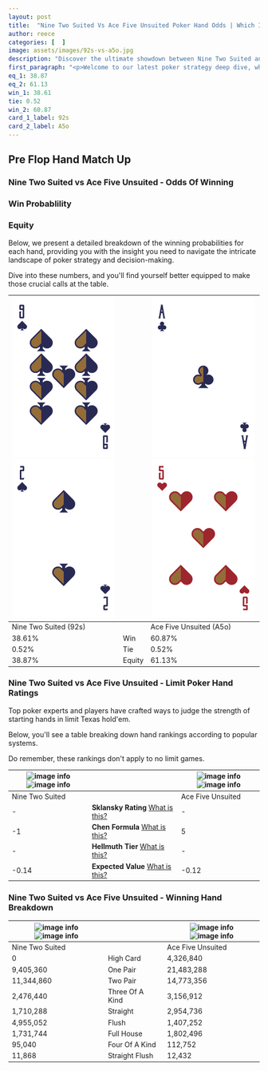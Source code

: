 ```yaml
---
layout: post
title:  "Nine Two Suited Vs Ace Five Unsuited Poker Hand Odds | Which Is The Better Hand In Poker? A Complete Guide"
author: reece
categories: [  ]
image: assets/images/92s-vs-a5o.jpg
description: "Discover the ultimate showdown between Nine Two Suited and Ace Five Unsuited in poker! Uncover the odds, strategies, and scenarios where one hand triumphs over the other. Get ready to up your poker game with this thrilling analysis."
first_paragraph: "<p>Welcome to our latest poker strategy deep dive, where we're pitting two distinct hands against each other in a high-stakes showdown: Nine Two Suited vs Ace Five Unsuited.</p><p>In the dynamic world of poker, every decision counts, and knowing which hand holds the upper hand is key to your success at the table.</p><p>In this article, we'll dissect these two hands, explore the scenarios where one dominates the other, and equip you with the knowledge to make strategic choices that can tip the odds in your favor.</p><p>Get ready to unravel the intriguing dynamics of these poker hands and elevate your game to new heights.</p>"
eq_1: 38.87
eq_2: 61.13
win_1: 38.61
tie: 0.52
win_2: 60.87
card_1_label: 92s
card_2_label: A5o
---
```




[comment]: # (sp0)

## Pre Flop Hand Match Up

<div class="table hand-ratings" markdown="1"> 



### Nine Two Suited vs Ace Five Unsuited - Odds Of Winning


  
<div class="row graphs"> 
<div class="col-lg-6">
    <h3>Win Probablility</h3>
    <canvas id="WinChart"></canvas>
</div>
<div class="col-lg-6">
    <h3>Equity</h3>
    <canvas id="EquityChart"></canvas>
</div>
</div>

  Below, we present a detailed breakdown of the winning probabilities for each hand, providing you with the insight you need to navigate the intricate landscape of poker strategy and decision-making. 

Dive into these numbers, and you'll find yourself better equipped to make those crucial calls at the table.


    
| ![image info](assets/images/hand1/9.png) ![image info](assets/images/hand1/2.png) |  | ![image info](assets/images/hand2/a.png) ![image info](assets/images/hand2/5o.png) |
| -------- | -------- | -------- |
| Nine Two Suited (92s) |  | Ace Five Unsuited (A5o) |
| 38.61% | Win | 60.87% |
| 0.52% | Tie | 0.52% |
| 38.87% | Equity | 61.13% |




[comment]: # (sp1)



### Nine Two Suited vs Ace Five Unsuited - Limit Poker Hand Ratings

Top poker experts and players have crafted ways to judge the strength of starting hands in limit Texas hold'em. 

Below, you'll see a table breaking down hand rankings according to popular systems. 

Do remember, these rankings don't apply to no limit games.


    
| ![image info](https://www.riverpairs.com/assets/images/hand1/9.png) ![image info](https://www.riverpairs.com/assets/images/hand1/2.png) |  | ![image info](https://www.riverpairs.com/assets/images/hand2/a.png) ![image info](https://www.riverpairs.com/assets/images/hand2/5o.png) |
| -------- | -------- | -------- |
| Nine Two Suited |  | Ace Five Unsuited |
| - | **Sklansky Rating** [What is this?](/sklansky-rating-explained) | - |
| -1 | **Chen Formula** [What is this?](/chen-formula-explained) | 5 |
| - | **Hellmuth Tier** [What is this?](/Hellmuth-tier-explained) | - |
| -0.14 | **Expected Value** [What is this?](/expected-value-explained) | -0.12 |




[comment]: # (sp2)



### Nine Two Suited vs Ace Five Unsuited - Winning Hand Breakdown


    
| ![image info](https://www.riverpairs.com/assets/images/hand1/9.png) ![image info](https://www.riverpairs.com/assets/images/hand1/2.png) |  | ![image info](https://www.riverpairs.com/assets/images/hand2/a.png) ![image info](https://www.riverpairs.com/assets/images/hand2/5o.png) |
| -------- | -------- | -------- |
| Nine Two Suited |  | Ace Five Unsuited |
| 0 | High Card | 4,326,840 |
| 9,405,360 | One Pair | 21,483,288 |
| 11,344,860 | Two Pair | 14,773,356 |
| 2,476,440 | Three Of A Kind | 3,156,912 |
| 1,710,288 | Straight | 2,954,736 |
| 4,955,052 | Flush | 1,407,252 |
| 1,731,744 | Full House | 1,802,496 |
| 95,040 | Four Of A Kind | 112,752 |
| 11,868 | Straight Flush | 12,432 |




[comment]: # (sp3)



</div>

[comment]: # (sp4)



[comment]: # (sp5)

